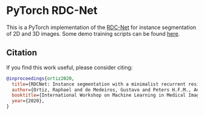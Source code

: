 # PyTorch RDC-Net

This is a PyTorch implementation of the [RDC-Net](https://github.com/fmi-basel/RDCNet) for instance segmentation of 2D and 3D images. Some demo training scripts can be found [here](https://github.com/fmi-faim/faim_rdcnet).


## Citation
If you find this work useful, please consider citing:

```bibtex
@inproceedings{ortiz2020,
  title={RDCNet: Instance segmentation with a minimalist recurrent residual network},
  author={Ortiz, Raphael and de Medeiros, Gustavo and Peters H.F.M., Antoine and Liberali, Prisca and Rempfler, Markus},
  booktitle={International Workshop on Machine Learning in Medical Imaging},
  year={2020},
}
```
